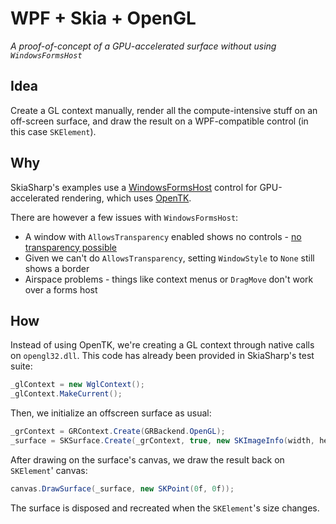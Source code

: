 # WPF + Skia + OpenGL

*A proof-of-concept of a GPU-accelerated surface without using `WindowsFormsHost`*

## Idea

Create a GL context manually, render all the compute-intensive stuff on an 
off-screen surface, and draw the result on a WPF-compatible control (in this 
case `SKElement`).

## Why

SkiaSharp's examples use a [WindowsFormsHost](https://docs.microsoft.com/en-us/dotnet/api/system.windows.forms.integration.windowsformshost?view=netframework-4.7.2)
control for GPU-accelerated rendering, which uses [OpenTK](https://github.com/opentk/opentk).

There are however a few issues with `WindowsFormsHost`:

- A window with `AllowsTransparency` enabled shows no controls - [no transparency possible](https://social.msdn.microsoft.com/Forums/vstudio/en-US/6f9dd3b5-af92-4076-9b4e-1a770dd52f70/windowsformshost-and-allowstransparency-makes-all-win32-controls-transparent?forum=wpf)
- Given we can't do `AllowsTransparency`, setting `WindowStyle` to `None` still shows a border
- Airspace problems - things like context menus or `DragMove` don't work over a forms host

## How

Instead of using OpenTK, we're creating a GL context through native calls on
`opengl32.dll`. This code has already been provided in SkiaSharp's test suite:

```c#
_glContext = new WglContext();
_glContext.MakeCurrent();
```

Then, we initialize an offscreen surface as usual:

```c#
_grContext = GRContext.Create(GRBackend.OpenGL);
_surface = SKSurface.Create(_grContext, true, new SKImageInfo(width, height));
```

After drawing on the surface's canvas, we draw the result back on 
`SKElement`' canvas:

```c#
canvas.DrawSurface(_surface, new SKPoint(0f, 0f));
```

The surface is disposed and recreated when the `SKElement`'s size changes.
